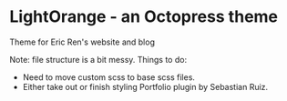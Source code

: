 # LightOrange - an Octopress theme

Theme for Eric Ren's website and blog

Note: file structure is a bit messy.  Things to do:
- Need to move custom scss to base scss files.  
- Either take out or finish styling Portfolio plugin by Sebastian Ruiz.

